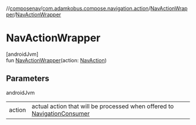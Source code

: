 //[composenav](../../../index.md)/[com.adamkobus.compose.navigation.action](../index.md)/[NavActionWrapper](index.md)/[NavActionWrapper](-nav-action-wrapper.md)

# NavActionWrapper

[androidJvm]\
fun [NavActionWrapper](-nav-action-wrapper.md)(action: [NavAction](../-nav-action/index.md))

## Parameters

androidJvm

| | |
|---|---|
| action | actual action that will be processed when offered to [NavigationConsumer](../../com.adamkobus.compose.navigation/-navigation-consumer/index.md) |
